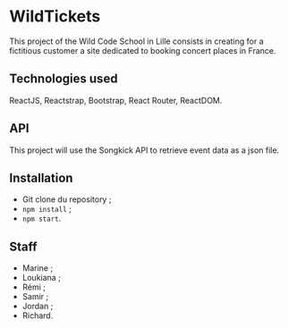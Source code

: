 # WildTickets

This project of the Wild Code School in Lille consists in creating for a fictitious customer a site dedicated to booking concert places in France.

## Technologies used

ReactJS, Reactstrap, Bootstrap, React Router, ReactDOM.

## API

This project will use the Songkick API to retrieve event data as a json file.

## Installation

* Git clone du repository ;
* `npm install` ;
* `npm start`.

## Staff

* Marine ;
* Loukiana ;
* Rémi ;
* Samir ;
* Jordan ;
* Richard.